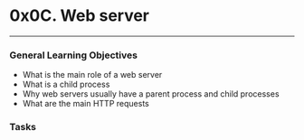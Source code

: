 # 0x0C. Web server
___

### General Learning Objectives
- What is the main role of a web server
- What is a child process
- Why web servers usually have a parent process and child processes
- What are the main HTTP requests

### Tasks
